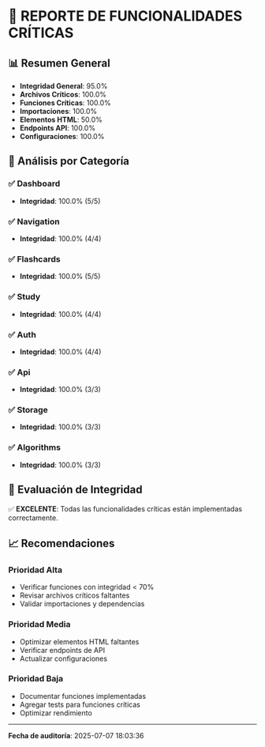 
# 🎯 REPORTE DE FUNCIONALIDADES CRÍTICAS

## 📊 Resumen General
- **Integridad General**: 95.0%
- **Archivos Críticos**: 100.0%
- **Funciones Críticas**: 100.0%
- **Importaciones**: 100.0%
- **Elementos HTML**: 50.0%
- **Endpoints API**: 100.0%
- **Configuraciones**: 100.0%

## 🔧 Análisis por Categoría

### ✅ Dashboard
- **Integridad**: 100.0% (5/5)

### ✅ Navigation
- **Integridad**: 100.0% (4/4)

### ✅ Flashcards
- **Integridad**: 100.0% (5/5)

### ✅ Study
- **Integridad**: 100.0% (4/4)

### ✅ Auth
- **Integridad**: 100.0% (4/4)

### ✅ Api
- **Integridad**: 100.0% (3/3)

### ✅ Storage
- **Integridad**: 100.0% (3/3)

### ✅ Algorithms
- **Integridad**: 100.0% (3/3)


## 🎯 Evaluación de Integridad

✅ **EXCELENTE**: Todas las funcionalidades críticas están implementadas correctamente.

## 📈 Recomendaciones

### Prioridad Alta
- Verificar funciones con integridad < 70%
- Revisar archivos críticos faltantes
- Validar importaciones y dependencias

### Prioridad Media
- Optimizar elementos HTML faltantes
- Verificar endpoints de API
- Actualizar configuraciones

### Prioridad Baja
- Documentar funciones implementadas
- Agregar tests para funciones críticas
- Optimizar rendimiento

---

**Fecha de auditoría**: 2025-07-07 18:03:36
